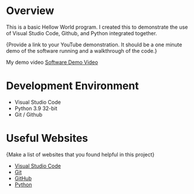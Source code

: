 # Overview

This is a basic Hellow World program. I created this to demonstrate the use of Visual Studio Code, Github, and Python integrated together.

{Provide a link to your YouTube demonstration.  It should be a one minute demo of the software running and a walkthrough of the code.}

My demo video [Software Demo Video](https://youtu.be/3Tf3DkkQ0aw)

# Development Environment

* Visual Studio Code
* Python 3.9 32-bit
* Git / Github

# Useful Websites

{Make a list of websites that you found helpful in this project}
* [Visual Studio Code](https://code.visualstudio.com/docs)
* [Git](https://git-scm.com/doc)
* [GitHub](https://github.com/)
* [Python](https://www.python.org/doc/)